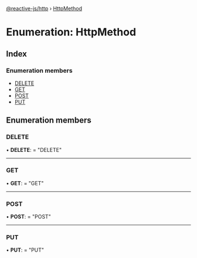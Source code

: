 [@reactive-js/http](../README.md) › [HttpMethod](httpmethod.md)

# Enumeration: HttpMethod

## Index

### Enumeration members

* [DELETE](httpmethod.md#delete)
* [GET](httpmethod.md#get)
* [POST](httpmethod.md#post)
* [PUT](httpmethod.md#put)

## Enumeration members

###  DELETE

• **DELETE**: = "DELETE"

___

###  GET

• **GET**: = "GET"

___

###  POST

• **POST**: = "POST"

___

###  PUT

• **PUT**: = "PUT"
